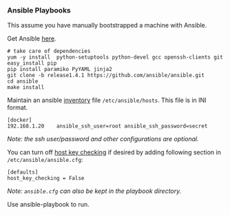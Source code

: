 ### Ansible Playbooks

This assume you have manually bootstrapped a machine with Ansible.

Get Ansible [here](https://github.com/ansible/ansible).
```
# take care of dependencies
yum -y install  python-setuptools python-devel gcc openssh-clients git
easy_install pip
pip install paramiko PyYAML jinja2
git clone -b release1.4.1 https://github.com/ansible/ansible.git
cd ansible
make install
```

Maintain an ansible [inventory](http://www.ansibleworks.com/docs/intro_inventory.html) file `/etc/ansible/hosts`.  This file is in 
INI format.

```
[docker]
192.168.1.20    ansible_ssh_user=root ansible_ssh_password=secret
```
_Note: the ssh user/password and other configurations are optional._

You can turn off [host key checking](http://www.ansibleworks.com/docs/intro_getting_started.html#host-key-checking) if desired by adding following section in `/etc/ansible/ansible.cfg`:
```
[defaults]
host_key_checking = False
```
_Note: `ansible.cfg` can also be kept in the playbook directory._

Use ansible-playbook to run.

